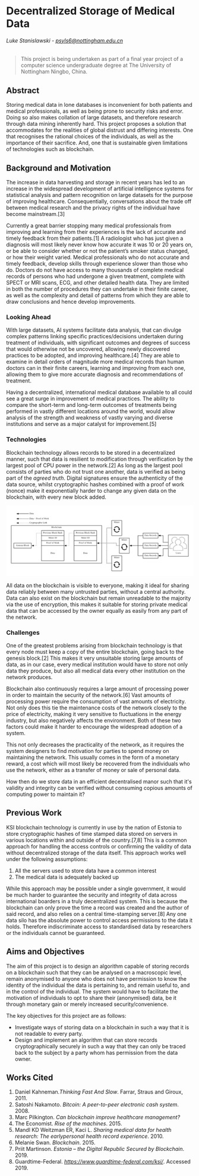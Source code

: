 # Decentralized Storage of Medical Data

###### Luke Stanislawski - psyls6@nottingham.edu.cn

>This project is being undertaken as part of a final year project of a computer science undergraduate degree at The University of Nottingham Ningbo, China.

## Abstract

Storing medical data in lone databases is inconvenient for both patients and medical professionals, as well as being prone to security risks and error. Doing so also makes collation of large datasets, and therefore research through data mining inherently hard. This project proposes a solution that accommodates for the realities of global distrust and differing interests. One that recognises the rational choices of the individuals, as well as the importance of their sacrifice. And, one that is sustainable given limitations of technologies such as blockchain.

## Background and Motivation

The increase in data harvesting and storage in recent years has led to an increase in the widespread development of artificial intelligence systems for statistical analysis and pattern recognition on large datasets for the purpose of improving healthcare. Consequentially, conversations about the trade off between medical research and the privacy rights of the individual have become mainstream.[3]

Currently a great barrier stopping many medical professionals from improving and learning from their experiences is the lack of accurate and timely feedback from their patients.[1] A radiologist who has just given a diagnosis will most likely never know how accurate it was 10 or 20 years on, or be able to consider whether or not the patient’s smoker status changed, or how their weight varied. Medical professionals who do not accurate and timely feedback, develop skills through experience slower than those who do. Doctors do not have access to many thousands of complete medical records of persons who had undergone a given treatment, complete with SPECT or MRI scans, ECG, and other detailed health data. They are limited in both the number of procedures they can undertake in their finite career, as well as the complexity and detail of patterns from which they are able to draw conclusions and hence develop improvements.

### Looking Ahead

With large datasets, AI systems facilitate data analysis, that can divulge complex patterns linking specific practices/decisions undertaken during treatment of individuals, with significant outcomes and degrees of success that would otherwise not be uncovered, allowing newly discovered practices to be adopted, and improving healthcare.[4] They are able to examine in detail orders of magnitude more medical records than human doctors can in their finite careers, learning and improving from each one, allowing them to give more accurate diagnosis and recommendations of treatment.

Having a decentralized, international medical database available to all could see a great surge in improvement of medical practices. The ability to compare the short-term and long-term outcomes of treatments being performed in vastly different locations around the world, would allow analysis of the strength and weakness of vastly varying and diverse institutions and serve as a major catalyst for improvement.[5]

### Technologies

Blockchain technology allows records to be stored in a decentralized manner, such that data is resilient to modification through verification by the largest pool of CPU power in the network.[2] As long as the largest pool consists of parties who do not trust one another, data is verified as being part of the *agreed truth*. Digital signatures ensure the authenticity of the data source, whilst cryptographic hashes combined with a proof of work (nonce) make it exponentially harder to change any given data on the blockchain, with every new block added.

![alt text](img/Blockchain.png "How Blockchain Works, copyright Luke Stanislawski")

All data on the blockchain is visible to everyone, making it ideal for sharing data reliably between many untrusted parties, without a central authority. Data can also exist on the blockchain but remain unreadable to the majority via the use of encryption, this makes it suitable for storing private medical data that can be accessed by the owner equally as easily from any part of the network.

### Challenges

One of the greatest problems arising from blockchain technology is that every node must keep a copy of the entire blockchain, going back to the genesis block.[2] This makes it very unsuitable storing large amounts of data, as in our case, every medical institution would have to store not only data they produce, but also all medical data every other institution on the network produces.

Blockchain also continuously requires a large amount of processing power in order to maintain the security of the network.[6] Vast amounts of processing power require the consumption of vast amounts of electricity. Not only does this tie the maintenance costs of the network closely to the price of electricity, making it very sensitive to fluctuations in the energy industry, but also negatively affects the environment. Both of these two factors could make it harder to encourage the widespread adoption of a system.

This not only decreases the practicality of the network, as it requires the system designers to find motivation for parties to spend money on maintaining the network. This usually comes in the form of a monetary reward, a cost which will most likely be recovered from the individuals who use the network, either as a transfer of money or sale of personal data.

How then do we store data in an efficient decentralised manor such that it's validity and integrity can be verified without consuming copious amounts of computing power to maintain it?

## Previous Work

KSI blockchain technology is currently in use by the nation of Estonia to store cryptographic hashes of time stamped data stored on servers in various locations within and outside of the country.[7,8] This is a common approach for handling the access controls or confirming the validity of data without decentralized storage of the data itself. This approach works well under the following assumptions:

1. All the servers used to store data have a common interest
2. The medical data is adequately backed up

While this approach may be possible under a single government, it would be much harder to guarantee the security and integrity of data across international boarders in a truly decentralized system. This is because the blockchain can only prove the time a record was created and the author of said record, and also relies on a central time-stamping server.[8] Any one data silo has the absolute power to control access permissions to the data it holds. Therefore indiscriminate access to standardised data by researchers or the individuals cannot be guaranteed.

## Aims and Objectives

The aim of this project is to design an algorithm capable of storing records on a blockchain such that they can be analysed on a macroscopic level, remain anonymised to anyone who does not have permission to know the identity of the individual the data is pertaining to, and remain useful to, and in the control of the individual. The system would have to facilitate the motivation of individuals to opt to share their (anonymised) data, be it through monetary gain or merely increased security/convenience.

The key objectives for this project are as follows:

- Investigate ways of storing data on a blockchain in such a way that it is not readable to every party.
- Design and implement an algorithm that can store records cryptographically securely in such a way that they can only be traced back to the subject by a party whom has permission from the data owner.

## Works Cited

1. Daniel Kahneman.*Thinking Fast And Slow*.  Farrar, Straus and Giroux, 2011.
2. Satoshi Nakamoto.  *Bitcoin:  A peer-to-peer electronic cash system*.  2008.
3. Marc Pilkington.  *Can blockchain improve healthcare management?*
4. The Economist.  *Rise of the machines*.  2015.
5. Mandl KD Weitzman ER, Kaci L. *Sharing medical data for health research: The earlypersonal health record experience*.  2010.
6. Melanie Swan. *Blockchain*. 2015.
7. Priit Martinson. *Estonia – the Digital Republic Secured by Blockchain*. 2019.
8. Guardtime-Federal. *https://www.guardtime-federal.com/ksi/*. Accessed 2019.
